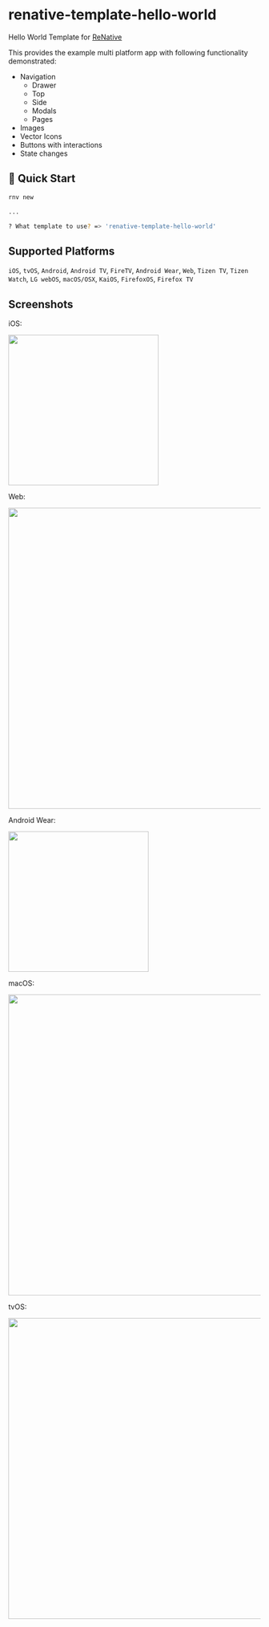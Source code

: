 # renative-template-hello-world

Hello World Template for <a href="https://www.npmjs.com/package/renative">ReNative</a>

This provides the example multi platform app with following functionality demonstrated:

- Navigation
  - Drawer
  - Top
  - Side
  - Modals
  - Pages
- Images
- Vector Icons
- Buttons with interactions
- State changes


## 🚀 Quick Start

```bash
rnv new

...

? What template to use? => 'renative-template-hello-world'

```

## Supported Platforms

`iOS`, `tvOS`, `Android`, `Android TV`, `FireTV`, `Android Wear`, `Web`, `Tizen TV`, `Tizen Watch`, `LG webOS`, `macOS/OSX`, `KaiOS`, `FirefoxOS`, `Firefox TV`

## Screenshots

iOS:

<img src="https://github.com/renative-org/renative/blob/develop/packages/renative-template-hello-world/docs/ios.png" width="300px" />

Web:

<img src="https://github.com/renative-org/renative/blob/develop/packages/renative-template-hello-world/docs/web.png" width="600px" />

Android Wear:

<img src="https://github.com/renative-org/renative/blob/develop/packages/renative-template-hello-world/docs/androidwear.png" width="280px" />

macOS:

<img src="https://github.com/renative-org/renative/blob/develop/packages/renative-template-hello-world/docs/macos.png" width="600px" />

tvOS:

<img src="https://github.com/renative-org/renative/blob/develop/packages/renative-template-hello-world/docs/tvos.png" width="600px" />
